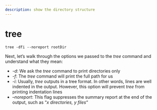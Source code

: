 ```yaml
---
description: show the directory structure
---
```


# tree

```
tree -dfi --noreport rootDir
```

Next, let’s walk through the options we passed to the _tree_ command and understand what they mean:

* _-d_: We ask the _tree_ command to print directories only
* _-f_: The _tree_ command will print the full path for us
* _-i_: Usually, _tree_ outputs in a tree format. In other words, lines are well indented in the output. However, this option will prevent _tree_ from printing indentation lines
* _–noreport_: This flag suppresses the summary report at the end of the output, such as “_x directories, y files_“
